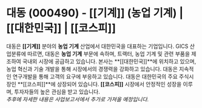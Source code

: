 # 대동 (000490) - **[[기계]]** (농업 기계) | **[[대한민국]]** | **[[코스피]]**

대동은 **[[기계]]** 분야의 **농업 기계** 산업에서 대한민국을 대표하는 기업입니다. GICS 산업분류에 따르면, 대동은 **농업 기계** 부문에 속하며, 트랙터, 농업 기계 및 관련 부품을 제조하여 국내외 시장에 공급하고 있습니다. 본사는 **[[대한민국]]**에 위치하고 있으며, 농업 혁신과 기술 개발을 통해 시장에서의 경쟁력을 강화하고 있습니다. 대동은 지속적인 연구개발을 통해 고객의 요구에 부응하고 있습니다. 대동은 대한민국의 주요 주식시장인 **[[코스피]]**에 상장되어 있습니다. **[[코스피]]** 시장에서 안정적인 성장을 이루며, 투자자들의 높은 관심을 받고 있습니다.  
_추후에 자세한 내용은 사업보고서에서 추가로 가져올 예정입니다._
